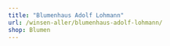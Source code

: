 ```yaml
---
title: "Blumenhaus Adolf Lohmann"
url: /winsen-aller/blumenhaus-adolf-lohmann/
shop: Blumen
---
```

